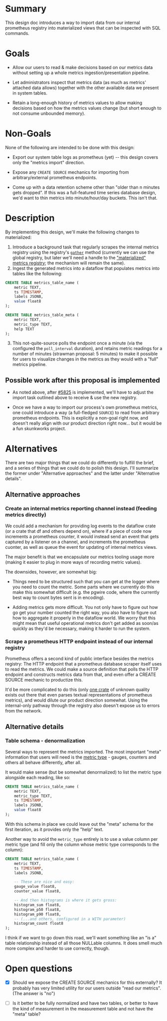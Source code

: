 # Summary

This design doc introduces a way to import data from our internal prometheus registry into materialized views that can be inspected with SQL commands.

# Goals

* Allow our users to read & make decisions based on our metrics data without setting up a whole metrics ingestion/presentation pipeline.

* Let administrators inspect that metrics data (as much as metrics' attached data allows) together with the other available data we present in system tables.

* Retain a long-enough history of metrics values to allow making decisions based on how the metrics values change (but short enough to not consume unbounded memory).

# Non-Goals

None of the following are intended to be done with this design:

* Export our system table logs as prometheus (yet) -- this design covers only the "metrics import" direction.

* Expose any `CREATE SOURCE` mechanics for importing from arbitrary/external prometheus endpoints.

* Come up with a data retention scheme other than "older than n minutes gets dropped". If this was a full-featured time series database design, we'd want to thin metrics into minute/hour/day buckets. This isn't that.

# Description

<!--
    Describe the approach in detail. If there is no clear frontrunner, feel free to list all approaches in alternatives.
    If applicable, be sure to call out any new testing/validation that will be required
-->

By implementing this design, we'll make the following changes to materialized:

1. Introduce a background task that regularly scrapes the internal metrics registry using the registry's [`gather`](https://docs.rs/prometheus/0.12.0/prometheus/struct.Registry.html#method.gather) method (currently we can use the global registry, but later we'll need a handle to the ["materialized" metrics registry][#5825]; the mechanism will remain the same).
2. Ingest the generated metrics into a dataflow that populates metrics into tables like the following:

```sql
CREATE TABLE metrics_table_name (
    metric TEXT,
    ts TIMESTAMP,
    labels JSONB,
    value float8
);

CREATE TABLE metrics_table_meta (
    metric TEXT,
    metric_type TEXT,
    help TEXT
);
```

3. This not-quite-source polls the endpoint once a minute (via the configured the `poll_interval` duration), and retains metric readings for a number of minutes (strawman proposal: 5 minutes) to make it possible for users to visualize changes in the metrics as they would with a "full" metrics pipeline.

## Possible work after this proposal is implemented

* As noted above, after [#5825] is implemented, we'll have to adjust the import task outlined above to receive & use the new registry.

* Once we have a way to import our process's own prometheus metrics, one could introduce a way (a full-fledged `SOURCE`) to read from arbitrary prometheus endpoints. This is explicitly a non-goal right now, and doesn't really align with our product direction right now... but it would be a fun skunkworks project.

# Alternatives

<!-- // Similar to the Description section. List of alternative approaches considered, pros/cons or why they were not chosen -->

There are two major things that we could do differently to fulfill the brief, and a series of things that we could do to polish this design. I'll summarize the former under "Alternative approaches" and the latter under "Alternative details".

## Alternative approaches

### Create an internal metrics reporting channel instead (feeding metrics directly)

We could add a mechanism for providing log events to the dataflow crate (or a crate that df and others depend on), where if a piece of code now increments a prometheus counter, it would instead send an event that gets captured by a listener on a channel, and increments the prometheus cuonter, as well as queue the event for updating of internal metrics views.

The major benefit is that we encapsulate our metrics tooling usage more (making it easier to plug in more ways of recording metric values).

The downsides, however, are somewhat big:

* Things need to be structured such that you can get at the logger where you need to count the metric. Some parts where we currently do this make this somewhat difficult (e.g. the pgwire code, where the currently best way to count bytes sent is in encoding).

* Adding metrics gets more difficult. You not only have to figure out how go get your number counted the right way, you also have to figure out how to aggregate it properly in the dataflow world. We worry that this might mean that useful operational metrics don't get added as soon/as quickly as they'd be necessary, making it harder to run the system.

### Scrape a prometheus HTTP endpoint instead of our internal registry

Prometheus offers a second kind of public interface besides the metrics registry: The HTTP endpoint that a prometheus database scraper itself uses to read the metrics. We could make a source definition that polls the HTTP endpoint and constructs metrics data from that, and even offer a CREATE SOURCE mechanic to productize this.

It'd be more complicated to do this (only [one crate](https://crates.io/crates/prometheus-parse) of unknown quality exists out there that even parses textual representations of prometheus metrics), and would dilute our product direction somewhat. Using the internal-only pathway through the registry also doesn't expose us to errors from the network.

## Alternative details

### Table schema - denormalization

Several ways to represent the metrics imported. The most important "meta" information that users will need is the [metric type](https://prometheus.io/docs/concepts/metric_types/) - gauges, counters and others all behave differently, after all.

It would make sense (but be somewhat denormalized) to list the metric type alongside each reading, like so:

```sql
CREATE TABLE metrics_table_name (
    metric TEXT,
    metric_type TEXT,
    ts TIMESTAMP,
    labels JSONB,
    value float8
);
```

With this schema in place we could leave out the "meta" schema for the first iteration, as it provides only the "help" text.

Another way to avoid the `metric_type` entirely is to use a value column per metric type (and fill only the column whose metric type corresponds to the column):

```sql
CREATE TABLE metrics_table_name (
    metric TEXT,
    ts TIMESTAMP,
    labels JSONB,

    -- These are nice and easy:
    gauge_value float8,
    counter_value float8,

    -- And then histograms is where it gets gross:
    histogram_sum float8,
    histogram_p50 float8,
    histogram_p90 float8,
    -- (...and others, configured in a WITH parameter)
    histogram_count float8
);
```

I think if we want to go down this road, we'll want something like an "is a" table relationship instead of all those NULLable columns. It does smell much more complex and harder to use correctly, though.

# Open questions

- [x] Should we expose the CREATE SOURCE mechanics for this externally? It probably
      has very limited utility for our users outside "read our metrics".
      (The answer is "no")

- [ ] Is it better to be fully normalized and have two tables, or better to have the kind of measurement in the measurement table and not have the "meta" table?

<!--
// Anything currently unanswered that needs specific focus. This section may be expanded during the doc meeting as
// other unknowns are pointed out.
// These questions may be technical, product, or anything in-between.
-->

[#5825]: https://github.com/MaterializeInc/materialize/issues/5825
